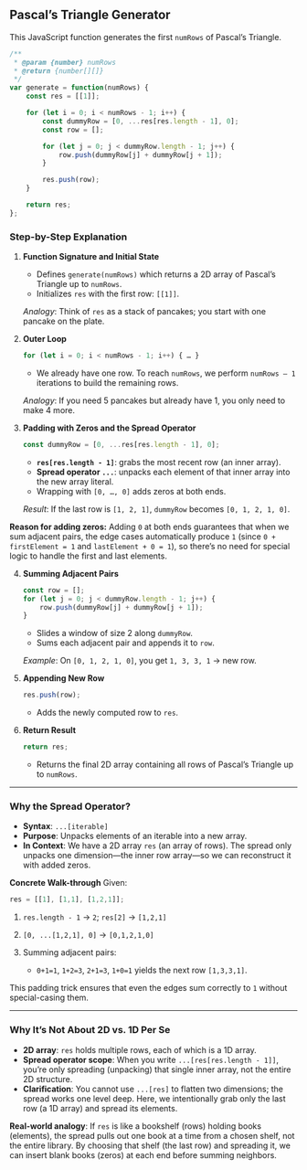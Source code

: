 ## Pascal’s Triangle Generator

This JavaScript function generates the first `numRows` of Pascal’s Triangle.

```js
/**
 * @param {number} numRows
 * @return {number[][]}
 */
var generate = function(numRows) {
    const res = [[1]];

    for (let i = 0; i < numRows - 1; i++) {
        const dummyRow = [0, ...res[res.length - 1], 0];
        const row = [];

        for (let j = 0; j < dummyRow.length - 1; j++) {
            row.push(dummyRow[j] + dummyRow[j + 1]);
        }

        res.push(row);
    }

    return res;
};
```

### Step-by-Step Explanation

1. **Function Signature and Initial State**

   * Defines `generate(numRows)` which returns a 2D array of Pascal’s Triangle up to `numRows`.
   * Initializes `res` with the first row: `[[1]]`.

   *Analogy*: Think of `res` as a stack of pancakes; you start with one pancake on the plate.

2. **Outer Loop**

   ```js
   for (let i = 0; i < numRows - 1; i++) { … }
   ```

   * We already have one row. To reach `numRows`, we perform `numRows – 1` iterations to build the remaining rows.

   *Analogy*: If you need 5 pancakes but already have 1, you only need to make 4 more.

3. **Padding with Zeros and the Spread Operator**

   ```js
   const dummyRow = [0, ...res[res.length - 1], 0];
   ```

   * **`res[res.length - 1]`**: grabs the most recent row (an inner array).
   * **Spread operator `...`**: unpacks each element of that inner array into the new array literal.
   * Wrapping with `[0, …, 0]` adds zeros at both ends.

   *Result*: If the last row is `[1, 2, 1]`, `dummyRow` becomes `[0, 1, 2, 1, 0]`.

**Reason for adding zeros:** Adding `0` at both ends guarantees that when we sum adjacent pairs, the edge cases automatically produce `1` (since `0 + firstElement = 1` and `lastElement + 0 = 1`), so there’s no need for special logic to handle the first and last elements.

4. **Summing Adjacent Pairs**

   ```js
   const row = [];
   for (let j = 0; j < dummyRow.length - 1; j++) {
       row.push(dummyRow[j] + dummyRow[j + 1]);
   }
   ```

   * Slides a window of size 2 along `dummyRow`.
   * Sums each adjacent pair and appends it to `row`.

   *Example*: On `[0, 1, 2, 1, 0]`, you get `1, 3, 3, 1` → new row.

5. **Appending New Row**

   ```js
   res.push(row);
   ```

   * Adds the newly computed row to `res`.

6. **Return Result**

   ```js
   return res;
   ```

   * Returns the final 2D array containing all rows of Pascal’s Triangle up to `numRows`.

---

### Why the Spread Operator?

* **Syntax**: `...[iterable]`
* **Purpose**: Unpacks elements of an iterable into a new array.
* **In Context**: We have a 2D array `res` (an array of rows). The spread only unpacks one dimension—the inner row array—so we can reconstruct it with added zeros.

**Concrete Walk-through**
Given:

```js
res = [[1], [1,1], [1,2,1]];
```

1. `res.length - 1` → `2`; `res[2]` → `[1,2,1]`
2. `[0, ...[1,2,1], 0]` → `[0,1,2,1,0]`
3. Summing adjacent pairs:

   * `0+1=1`, `1+2=3`, `2+1=3`, `1+0=1`
     yields the next row `[1,3,3,1]`.

This padding trick ensures that even the edges sum correctly to `1` without special-casing them.

---

### Why It’s Not About 2D vs. 1D Per Se

* **2D array**: `res` holds multiple rows, each of which is a 1D array.
* **Spread operator scope**: When you write `...[res[res.length - 1]]`, you’re only spreading (unpacking) that single inner array, not the entire 2D structure.
* **Clarification**: You cannot use `...[res]` to flatten two dimensions; the spread works one level deep. Here, we intentionally grab only the last row (a 1D array) and spread its elements.

**Real-world analogy**: If `res` is like a bookshelf (rows) holding books (elements), the spread pulls out one book at a time from a chosen shelf, not the entire library. By choosing that shelf (the last row) and spreading it, we can insert blank books (zeros) at each end before summing neighbors.
